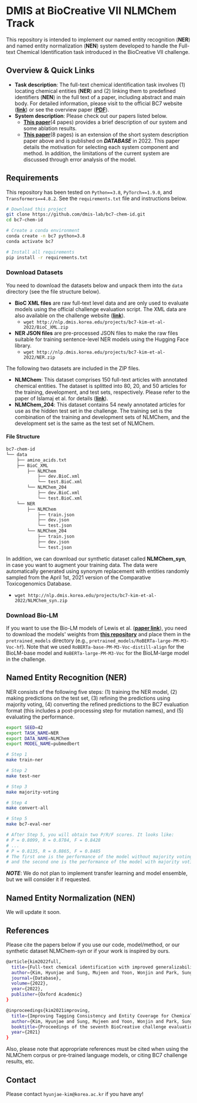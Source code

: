 # DMIS at BioCreative VII NLMChem Track

This repository is intended to implement our named entity recognition (**NER**) and named entity normalization (**NEN**) system developed to handle the Full-text Chemical Identification task introduced in the BioCreative VII challenge.

## Overview & Quick Links

* **Task description**: The full-text chemical identification task involves (1) locating chemical entities (**NER**) and (2) linking them to predefined identifiers (**NEN**) in the full text of a paper, including abstract and main body. For detailed information, please visit to the official BC7 website (**[link](https://biocreative.bioinformatics.udel.edu/tasks/biocreative-vii/track-2/)**) or see the overview paper (**[PDF](https://biocreative.bioinformatics.udel.edu/media/store/files/2021/TRACK2_pos_01_BC7_submission_223.pdf)**).
* **System description**: Please check out our papers listed below.
  * **[This paper](https://arxiv.org/abs/2111.10584)**(4 papes) provides a brief description of our system and some ablation results.
  * **[This paper](https://academic.oup.com/database/article/doi/10.1093/database/baac074/6726385)**(8 pages) is an extension of the short system description paper above and is published on ***DATABASE*** in 2022. This paper details the motivation for selecting each system component and method. In addition, the limitations of the current system are discussed through error analysis of the model.

## Requirements
This repository has been tested on `Python==3.8`, `PyTorch==1.9.0`, and `Transformers==4.8.2`. See the `requirements.txt` file and instructions below.

```bash
# Download this project
git clone https://github.com/dmis-lab/bc7-chem-id.git
cd bc7-chem-id

# Create a conda environment
conda create -n bc7 python=3.8
conda activate bc7

# Install all requirements
pip install -r requirements.txt
```

### Download Datasets

You need to download the datasets below and unpack them into the `data` directory (see the file structure below).

* **BioC XML files** are raw full-text level data and are only used to evaluate models using the official challenge evaluation script. The XML data are also available on the challenge website (**[link](https://biocreative.bioinformatics.udel.edu/tasks/biocreative-vii/track-2/)**).
    * `wget http://nlp.dmis.korea.edu/projects/bc7-kim-et-al-2022/BioC_XML.zip`
*  **NER JSON files** are pre-processed JSON files to make the raw files suitable for training sentence-level NER models using the Hugging Face library.
    * `wget http://nlp.dmis.korea.edu/projects/bc7-kim-et-al-2022/NER.zip`  

The following two datasets are included in the ZIP files.
* **NLMChem**: This dataset comprises 150 full-text articles with annotated chemical entities. The dataset is splitted into 80, 20, and 50 articles for the training, development, and test sets, respectively. Please refer to the paper of Islamaj et al. for details (**[link](https://www.nature.com/articles/s41597-021-00875-1)**). 
* **NLMChem_204**: This dataset contains 54 newly annotated articles for use as the hidden test set in the challenge. The training set is the combination of the training and development sets of NLMChem, and the development set is the same as the test set of NLMChem.

#### File Structure

```bash
bc7-chem-id
└── data
    ├── amino_acids.txt
    ├── BioC_XML
        ├── NLMChem
            ├── dev.BioC.xml
            └── test.BioC.xml
        └── NLMChem_204
            ├── dev.BioC.xml
            └── test.BioC.xml
    └── NER
        ├── NLMChem
            ├── train.json
            ├── dev.json
            └── test.json
        └── NLMChem_204
            ├── train.json
            ├── dev.json
            └── test.json
```

In addition, we can download our synthetic dataset called **NLMChem_syn**, in case you want to augment your training data. The data were automatically generated using synonym replacement with entities randomly sampled from the April 1st, 2021 version of the Comparative Toxicogenomics Database.
* `wget http://nlp.dmis.korea.edu/projects/bc7-kim-et-al-2022/NLMChem_syn.zip`

### Download Bio-LM
If you want to use the Bio-LM models of Lewis et al. (**[paper link](https://aclanthology.org/2020.clinicalnlp-1.17/)**), you need to download the models' weights from **[this repository](https://github.com/facebookresearch/bio-lm)** and place them in the `pretrained_models` directory (e.g., `pretrained_models/RoBERTa-large-PM-M3-Voc-hf`). Note that we used `RoBERTa-base-PM-M3-Voc-distill-align` for the BioLM-base model and `RoBERTa-large-PM-M3-Voc` for the BioLM-large model in the challenge.

## Named Entity Recognition (NER)
NER consists of the following five steps: (1) training the NER model, (2) making predictions on the test set, (3) refining the predictions using majority voting, (4) converting the refined predictions to the BC7 evaluation format (this includes a post-processing step for mutation names), and (5) evaluating the performance.

```bash
export SEED=42
export TASK_NAME=NER
export DATA_NAME=NLMChem
export MODEL_NAME=pubmedbert

# Step 1
make train-ner

# Step 2
make test-ner

# Step 3
make majority-voting

# Step 4
make convert-all

# Step 5
make bc7-eval-ner

# After Step 5, you will obtain two P/R/F scores. It looks like:
# P = 0.8099, R = 0.8784, F = 0.8428
# ...
# P = 0.8135, R = 0.8865, F = 0.8485
# The first one is the performance of the model without majority voting
# and the second one is the performance of the model with majority voting.
```
***NOTE***: We do not plan to implement transfer learning and model ensemble, but we will consider it if requested.

## Named Entity Normalization (NEN)
We will update it soon.

## References

Please cite the papers below if you use our code, model/method, or our synthetic dataset NLMChem-syn or if your work is inspired by ours.

```bash
@article{kim2022full,
  title={Full-text chemical identification with improved generalizability and tagging consistency},
  author={Kim, Hyunjae and Sung, Mujeen and Yoon, Wonjin and Park, Sungjoon and Kang, Jaewoo},
  journal={Database},
  volume={2022},
  year={2022},
  publisher={Oxford Academic}
}
```

```bash
@inproceedings{kim2021improving,
  title={Improving Tagging Consistency and Entity Coverage for Chemical Identification in Full-text Articles},
  author={Kim, Hyunjae and Sung, Mujeen and Yoon, Wonjin and Park, Sungjoon and Kang, Jaewoo},
  booktitle={Proceedings of the seventh BioCreative challenge evaluation workshop},
  year={2021}
}
```

Also, please note that appropriate references must be cited when using the NLMChem corpus or pre-trained language models, or citing BC7 challenge results, etc.

## Contact
Please contact `hyunjae-kim@korea.ac.kr` if you have any!
